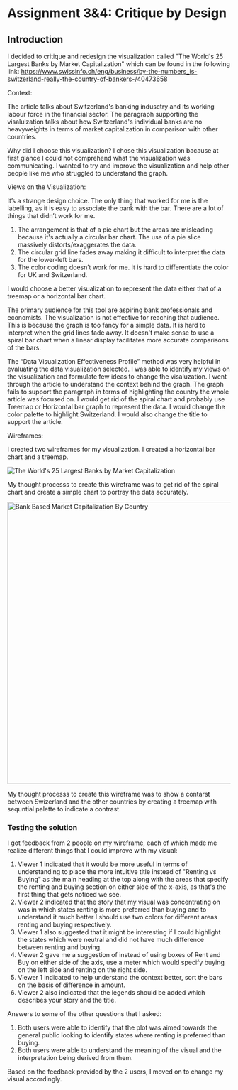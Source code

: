 # Assignment 3&4: Critique by Design

## Introduction

I decided to critique and redesign the visualization called "The World's 25 Largest Banks by Market Capitalization" which can be found in the following link: https://www.swissinfo.ch/eng/business/by-the-numbers_is-switzerland-really-the-country-of-bankers-/40473658

Context:

The article talks about Switzerland's banking indusctry and its working labour force in the financial sector. The paragraph supporting the visaluization talks about how Switzerland's individual banks are no heavyweights in terms of market capitalization in comparison with other countries. 

Why did I choose this visualization?
I chose this visualization bacause at first glance I could not comprehend what the visualization was communicating. I wanted to try and improve the visualization and help other people like me who struggled to understand the graph. 

Views on the Visualization:

It’s a strange design choice. The only thing that worked for me is the labelling, as it is easy to associate the bank with the bar. There are a lot of things that didn’t work for me. 

1. The arrangement is that of a pie chart but the areas are misleading because it's actually a circular bar chart. The use of a pie slice massively distorts/exaggerates the data. 
2. The circular grid line fades away making it difficult to interpret the data for the lower-left bars. 
3. The color coding doesn’t work for me. It is hard to differentiate the color for UK and Switzerland. 

I would choose a better visualization to represent the data either that of a treemap or a horizontal bar chart.

The primary audience for this tool are aspiring bank professionals and economists. The visualization is not effective for reaching that audience. This is because the graph is too fancy for a simple data. It is hard to interpret when the grid lines fade away. It doesn't make sense to use a spiral bar chart when a linear display facilitates more accurate comparisons of the bars. 

The “Data Visualization Effectiveness Profile” method was very helpful in evaluating the data visualization selected. I was able to identify my views on the visualization and formulate few ideas to change the visaluzation. I went through the article to understand the context behind the graph. The graph fails to support the paragraph in terms of highlighting the country the whole article was focused on. I would get rid of the spiral chart and probably use Treemap or Horizontal bar graph to represent the data. I would change the color palette to highlight Switzerland. I would also change the title to support the article. 

Wireframes:

I created two wireframes for my visualization. I created a horizontal bar chart and a treemap. 

![The World's 25 Largest Banks by Market Capitalization](https://user-images.githubusercontent.com/113000842/191404378-6b0c0556-8422-486e-af5b-3e2c59e879b5.png)

My thought processs to create this wireframe was to get rid of the spiral chart and create a simple chart to portray the data accurately.

<img width="635" alt="Bank Based Market Capitalization By Country" src="https://user-images.githubusercontent.com/113000842/191404418-ac44365c-89eb-4a8f-840e-6dceb2ef6f54.png">

My thought processs to create this wireframe was to show a contarst between Swizerland and the other countries by creating a treemap with sequntial palette to indicate a contrast. 
 
### Testing the solution
I got feedback from 2 people on my wireframe, each of which made me realize different things that I could improve with my visual:

1. Viewer 1 indicated that it would be more useful in terms of understanding to place the more intuitive title instead of "Renting vs Buying" as the main heading at the top along with the areas that specify the renting and buying section on either side of the x-axis, as that's the first thing that gets noticed we see.
2. Viewer 2 indicated that the story that my visual was concentrating on was in which states renting is more preferred than buying and to understand it much better I should use two colors for different areas renting and buying respectively.
3. Viewer 1 also suggested that it might be interesting if I could highlight the states which were neutral and did not have much difference between renting and buying.
4. Viewer 2 gave me a suggestion of instead of using boxes of Rent and Buy on either side of the axis, use a meter which would specify buying on the left side and renting on the right side.
5. Viewer 1 indicated to help understand the context better, sort the bars on the basis of difference in amount.
6. Viewer 2 also indicated that the legends should be added which describes your story and the title.

Answers to some of the other questions that I asked:
1. Both users were able to identify that the plot was aimed towards the general public looking to identify states where renting is preferred than buying.
2. Both users were able to understand the meaning of the visual and the interpretation being derived from them.
 
Based on the feedback provided by the 2 users, I moved on to change my visual accordingly.


